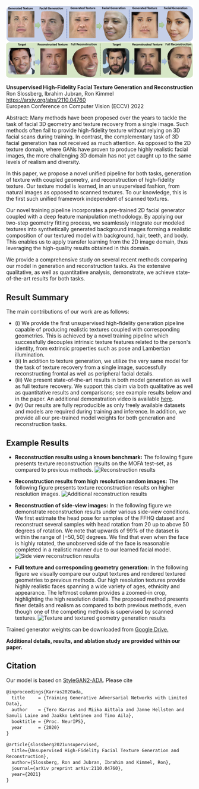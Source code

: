 ![Teaser image](./paperImages/teaser_new.png)

**Unsupervised High-Fidelity Facial Texture Generation and Reconstruction**<br>
Ron Slossberg, Ibrahim Jubran, Ron Kimmel<br>
https://arxiv.org/abs/2110.04760<br>
European Conference on Computer Vision (ECCV) 2022 <br>

Abstract: Many methods have been proposed over the years to tackle the task of facial 3D geometry and texture recovery from a single image.
Such methods often fail to provide high-fidelity texture without relying on 3D facial scans during training.
In contrast, the complementary task of 3D facial generation has not received as much attention.
As opposed to the 2D texture domain, where GANs have proven to produce highly realistic facial images, the more challenging 3D domain has not yet caught up to the same levels of realism and diversity.

In this paper, we propose a novel unified pipeline for both tasks, generation of texture with coupled geometry, and reconstruction of high-fidelity texture. Our texture model is learned, in an unsupervised fashion, from natural images as opposed to scanned textures.
To our knowledge, this is the first such unified framework independent of scanned textures.

Our novel training pipeline incorporates a pre-trained 2D facial generator coupled with a deep feature manipulation methodology.
By applying our two-step geometry fitting process, we seamlessly integrate our modeled textures into synthetically generated background images forming a realistic composition of our textured model with background, hair, teeth, and body.
This enables us to apply transfer learning from the 2D image domain, thus leveraging the high-quality results obtained in this domain.

We provide a comprehensive study on several recent methods comparing our model in generation and reconstruction tasks.
As the extensive qualitative, as well as quantitative analysis, demonstrate, we achieve state-of-the-art results for both tasks.


## Result Summary

The main contributions of our work are as follows:
* (i) We provide the first unsupervised high-fidelity generation pipeline capable of producing realistic textures coupled with corresponding geometries.
This is achieved by a novel training pipeline which successfully decouples intrinsic texture features related to the person's identity, from extrinsic properties such as pose and Lambertian illumination.
* (ii) In addition to texture generation, we utilize the very same model for the task of texture recovery from a single image, successfully reconstructing frontal as well as peripheral facial details.
* (iii) We present state-of-the-art results in both model generation as well as full texture recovery.
We support this claim via both qualitative as well as quantitative results and comparisons; see example results below and in the paper. An additional demonstration video is available [here](https://youtu.be/sm8xWxvAL9s}{https://youtu.be/sm8xWxvAL9s).
* (iv) Our results are fully reproducible as only freely available datasets and models are required during training and inference. In addition, we provide all our pre-trained model weights for both generation and reconstruction tasks.

## Example Results

* **Reconstruction results using a known benchmark:** The following figure presents texture reconstruction results on the MOFA test-set, as compared to previous methods.
![Reconstruction results](./paperImages/reconstruction_results.png)

* **Reconstruction results from high resolution random images:** The following figure presents texture reconstruction results on higher resolution images.
![Additional reconstruction results](./paperImages/reconstruction_results_high_res.png)

* **Reconstruction of side-view images:** In the following figure we demonstrate reconstruction results under various side-view conditions. We first estimate the head pose for samples of the FFHQ dataset and reconstruct several samples with head rotation from $20$ up to above $50$ degrees of rotation. We note that upwards of $99\%$ of the dataset is within the range of $[-50,50]$ degrees. We find that even when the face is highly rotated, the unobserved side of the face is reasonable completed in a realistic manner due to our learned facial model.
![Side view reconstruction results](./paperImages/sideview_exp.png)

* **Full texture and corresponding geometry generation:** In the following figure we visually compare our output textures and rendered textured geometries to previous methods. Our high resolution textures provide highly realistic faces spanning a wide variety of ages, ethnicity and appearance.
The leftmost column provides a zoomed-in crop, highlighting the high resolution details.
The proposed method presents finer details and realism as compared to both previous methods, even though one of the competing methods is supervised by scanned textures.
![Texture and textured geometry generation results](./paperImages/gen_results.png)

Trained generator weights can be downloaded from [Google Drive.](https://drive.google.com/file/d/1ImhegcP622fVOBteNeeq9B9Li_qYpAjZ/view?usp=sharing)

**Additional details, results, and ablation study are provided within our paper.**

## Citation

Our model is based on [StyleGAN2-ADA](https://github.com/NVlabs/stylegan2-ada-pytorch). Please cite

```
@inproceedings{Karras2020ada,
  title     = {Training Generative Adversarial Networks with Limited Data},
  author    = {Tero Karras and Miika Aittala and Janne Hellsten and Samuli Laine and Jaakko Lehtinen and Timo Aila},
  booktitle = {Proc. NeurIPS},
  year      = {2020}
}
```

```
@article{slossberg2021unsupervised,
  title={Unsupervised High-Fidelity Facial Texture Generation and Reconstruction},
  author={Slossberg, Ron and Jubran, Ibrahim and Kimmel, Ron},
  journal={arXiv preprint arXiv:2110.04760},
  year={2021}
}
```
